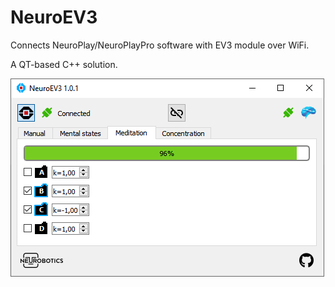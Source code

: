 # NeuroEV3

Connects NeuroPlay/NeuroPlayPro software with EV3 module over WiFi.

A QT-based C++ solution.

![NeuroEV3 application](https://github.com/Neurobotics/NeuroEV3/blob/master/NeuroEV3-preview.png)

